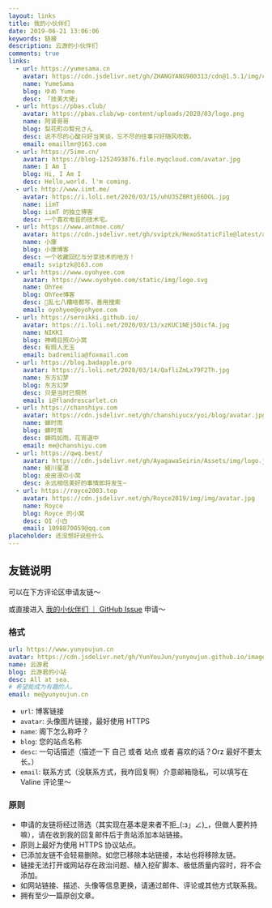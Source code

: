 ```yaml
---
layout: links
title: 我的小伙伴们
date: 2019-06-21 13:06:06
keywords: 链接
description: 云游的小伙伴们
comments: true
links:
  - url: https://yumesama.cn
    avatar: https://cdn.jsdelivr.net/gh/ZHANGYANG980313/cdn@1.5.1/img/custom/avatar.jpg
    name: YumeSama
    blog: ゆめ Yume
    desc: 「技美大佬」
  - url: https://pbas.club/
    avatar: https://pbas.club/wp-content/uploads/2020/03/logo.png
    name: 阿肾哥哥
    blog: 梨花町の腎兄さん
    desc: 说不尽的心酸只好当笑谈，忘不尽的往事只好随风吹散。
    email: emaillmr@163.com
  - url: https://5ime.cn/
    avatar: https://blog-1252493876.file.myqcloud.com/avatar.jpg
    name: I Am I
    blog: Hi, I Am I
    desc: Hello,world. l'm coming.
  - url: http://www.iimt.me/
    avatar: https://i.loli.net/2020/03/15/uhU3SZ8RtjE6DOL.jpg
    name: iimT
    blog: iimT 的独立博客
    desc: 一个喜欢电音的技术宅。
  - url: https://www.antmoe.com/
    avatar: https://cdn.jsdelivr.net/gh/sviptzk/HexoStaticFile@latest/avatar.jpg
    name: 小康
    blog: 小康博客
    desc: 一个收藏回忆与分享技术的地方！
    email: sviptzk@163.com
  - url: https://www.oyohyee.com
    avatar: https://www.oyohyee.com/static/img/logo.svg
    name: OhYee
    blog: OhYee博客
    desc: 🤪乱七八糟啥都写，善用搜索
    email: oyohyee@oyohyee.com
  - url: https://sernikki.github.io/
    avatar: https://i.loli.net/2020/03/13/xzKUC1NEj5OicfA.jpg
    name: NIKKI
    blog: 神崎日照の小窝
    desc: 有瑕人无玉
    email: badremilia@foxmail.com
  - url: https://blog.badapple.pro
    avatar: https://i.loli.net/2020/03/14/QafliZmLx79F2Th.jpg
    name: 东方幻梦
    blog: 东方幻梦
    desc: 只是当时已惘然
    email: i@flandrescarlet.cn
  - url: https://chanshiyu.com
    avatar: https://cdn.jsdelivr.net/gh/chanshiyucx/yoi/blog/avatar.jpg
    name: 蝉时雨
    blog: 蝉时雨
    desc: 蝉鸣如雨，花宵道中
    email: me@chanshiyu.com
  - url: https://qwq.best/
    avatar: https://cdn.jsdelivr.net/gh/AyagawaSeirin/Assets/img/logo.jpg
    name: 綾川星凛
    blog: 皮皮凛の小窝
    desc: 永远相信美好的事情即将发生~
  - url: https://royce2003.top
    avatar: https://cdn.jsdelivr.net/gh/Royce2019/img/img/avatar.jpg
    name: Royce
    blog: Royce 的小窝
    desc: OI 小白
    email: 1098870059@qq.com
placeholder: 还没想好说些什么
---
```


## 友链说明

可以在下方评论区申请友链～

或直接进入 [我的小伙伴们 ｜ GitHub Issue](https://github.com/YunYouJun/yunyoujun.github.io/issues/57) 申请～

### 格式

```yml
url: https://www.yunyoujun.cn
avatar: https://cdn.jsdelivr.net/gh/YunYouJun/yunyoujun.github.io/images/avatar.jpg
name: 云游君
blog: 云游君的小站
desc: All at sea.
# 希望能成为有趣的人。
email: me@yunyoujun.cn
```

- `url`: 博客链接
- `avatar`: 头像图片链接，最好使用 HTTPS
- `name`: 阁下怎么称呼？
- `blog`: 您的站点名称
- `desc`: 一句话描述（描述一下 自己 或者 站点 或者 喜欢的话？Orz 最好不要太长。）
- `email`: 联系方式（没联系方式，我咋回复啊）介意邮箱隐私，可以填写在 Valine 评论里～

### 原则

- 申请的友链将经过筛选（其实现在基本是来者不拒\_(:з」∠)\_，但做人要矜持嘛），请在收到我的回复邮件后于贵站添加本站链接。
- 原则上最好为使用 HTTPS 协议站点。
- 已添加友链不会轻易删除。如您已移除本站链接，本站也将移除友链。
- 链接无法打开或网站存在政治问题、植入挖矿脚本、极低质量内容时，将不会添加。
- 如网站链接、描述、头像等信息更换，请通过邮件、评论或其他方式联系我。
- 拥有至少一篇原创文章。
